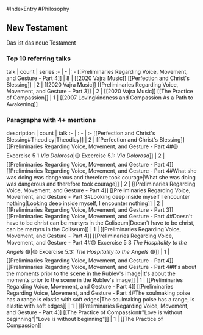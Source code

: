 #IndexEntry #Philosophy

## New Testament
Das ist das neue Testament

### Top 10 referring talks
talk | count | series
:- | - |: -
[[Preliminaries Regarding Voice, Movement, and Gesture - Part 4]] | 8 | [[2020 Vajra Music]]
[[Perfection and Christ's Blessing]] | 2 | [[2020 Vajra Music]]
[[Preliminaries Regarding Voice, Movement, and Gesture - Part 3]] | 2 | [[2020 Vajra Music]]
[[The Practice of Compassion]] | 1 | [[2007 Lovingkindness and Compassion As a Path to Awakening]]

### Paragraphs with 4+ mentions
description | count | talk
:- | : - | :-
[[Perfection and Christ's Blessing#Theodicy\|Theodicy]] | 2 | [[Perfection and Christ's Blessing]]
[[Preliminaries Regarding Voice, Movement, and Gesture - Part 4#🟡 Excercise 5 1 _Via Dolorosa_\|🟡 Excercise 5.1: _Via Dolorosa_]] | 2 | [[Preliminaries Regarding Voice, Movement, and Gesture - Part 4]]
[[Preliminaries Regarding Voice, Movement, and Gesture - Part 4#What she was doing was dangerous and therefore took courage\|What she was doing was dangerous and therefore took courage]] | 2 | [[Preliminaries Regarding Voice, Movement, and Gesture - Part 4]]
[[Preliminaries Regarding Voice, Movement, and Gesture - Part 3#Looking deep inside myself I encounter nothing\|Looking deep inside myself, I encounter nothing]] | 2 | [[Preliminaries Regarding Voice, Movement, and Gesture - Part 3]]
[[Preliminaries Regarding Voice, Movement, and Gesture - Part 4#Doesn't have to be christ can be martyrs in the Coliseum\|Doesn't have to be christ, can be martyrs in the Coliseum]] | 1 | [[Preliminaries Regarding Voice, Movement, and Gesture - Part 4]]
[[Preliminaries Regarding Voice, Movement, and Gesture - Part 4#🟡 Excercise 5 3 _The Hospitality to the Angels_ 🟢\|🟡 Excercise 5.3: _The Hospitality to the Angels_ 🟢]] | 1 | [[Preliminaries Regarding Voice, Movement, and Gesture - Part 4]]
[[Preliminaries Regarding Voice, Movement, and Gesture - Part 4#It's about the moments prior to the scene in the Rublev's image\|It's about the moments prior to the scene in the Rublev's image]] | 1 | [[Preliminaries Regarding Voice, Movement, and Gesture - Part 4]]
[[Preliminaries Regarding Voice, Movement, and Gesture - Part 4#The soulmaking poise has a range is elastic with soft edges\|The soulmaking poise has a range, is elastic with soft edges]] | 1 | [[Preliminaries Regarding Voice, Movement, and Gesture - Part 4]]
[[The Practice of Compassion#"Love is without beginning"\|"Love is without beginning"]] | 1 | [[The Practice of Compassion]]

